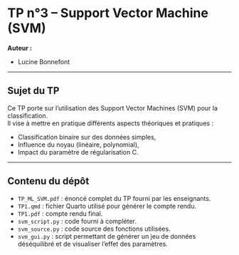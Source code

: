 # TP n°3 – Support Vector Machine (SVM)

**Auteur :**  
- Lucine Bonnefont

---

## Sujet du TP
Ce TP porte sur l’utilisation des Support Vector Machines (SVM) pour la classification.  
Il vise à mettre en pratique différents aspects théoriques et pratiques :  
- Classification binaire sur des données simples,  
- Influence du noyau (linéaire, polynomial),  
- Impact du paramètre de régularisation C.

---

## Contenu du dépôt
- `TP_ML_SVM.pdf` : énoncé complet du TP fourni par les enseignants.
- `TP1.qmd` : fichier Quarto utilisé pour générer le compte rendu.  
- `TP1.pdf` : compte rendu final.  
- `svm_script.py` : code fourni à compléter.  
- `svm_source.py` : code source des fonctions utilisées.  
- `svm_gui.py` : script permettant de générer un jeu de données déséquilibré et de visualiser l’effet des paramètres.  
  

